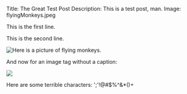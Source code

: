 Title: The Great Test Post 
Description: This is a test post, man. 
Image: flyingMonkeys.jpeg 

This is the first line.

This is the second line.

![Here is a picture of flying monkeys.](flyingMonkeys.jpg)

And now for an image tag without a caption:

![](http://media.alexrecker.com/images/portrait.jpg)

Here are some terrible characters:
';'!@#$%^&*()+